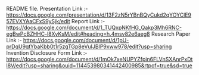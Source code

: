 README file.
Presentation Link :- https://docs.google.com/presentation/d/13F2zN5rYBnBQyCukd2qYOYClE957EVXYAaCFxS9ySjk/edit
Report Link :- https://docs.google.com/document/d/1_TUQxpNKfHG_Qakp3Mh6RNC-egBwPcBZHHC-l8XyKsM/edit#heading=h.4msv82e6aeg8
Research Paper Link :- https://docs.google.com/document/d/1pU-prDqU9qtYbaKbb0t1r5zgTGp8eVuIJBlP9xww978/edit?usp=sharing
Invention Disclosure Form Link :- https://docs.google.com/document/d/1mOk7xeNUPYZfpin6FLVnSXAnrPxDtl8V/edit?usp=sharing&ouid=114453980341442400985&rtpof=true&sd=true
